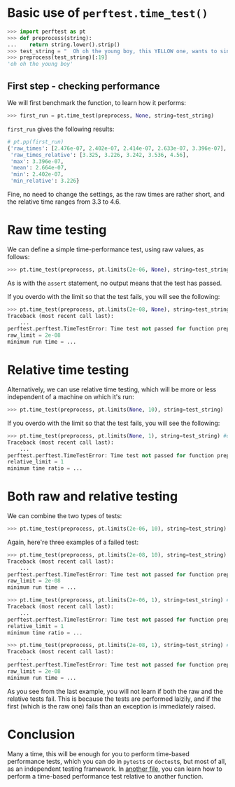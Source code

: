 # Basic use of `perftest.time_test()`

```python
>>> import perftest as pt
>>> def preprocess(string):
...    return string.lower().strip()
>>> test_string = "  Oh oh the young boy, this YELLOW one, wants to sing a song about the sun.\n"
>>> preprocess(test_string)[:19]
'oh oh the young boy'

```

## First step - checking performance

We will first benchmark the function, to learn how it performs:

```python
>>> first_run = pt.time_test(preprocess, None, string=test_string)

```

`first_run` gives the following results:

```python
# pt.pp(first_run)
{'raw_times': [2.476e-07, 2.402e-07, 2.414e-07, 2.633e-07, 3.396e-07],
 'raw_times_relative': [3.325, 3.226, 3.242, 3.536, 4.56],
 'max': 3.396e-07,
 'mean': 2.664e-07,
 'min': 2.402e-07,
 'min_relative': 3.226}
```

Fine, no need to change the settings, as the raw times are rather short, and the relative time ranges from 3.3 to 4.6.


# Raw time testing

We can define a simple time-performance test, using raw values, as follows:

```python
>>> pt.time_test(preprocess, pt.limits(2e-06, None), string=test_string)

```

As is with the `assert` statement, no output means that the test has passed.

If you overdo with the limit so that the test fails, you will see the following:

```python
>>> pt.time_test(preprocess, pt.limits(2e-08, None), string=test_string) #doctest: +ELLIPSIS
Traceback (most recent call last):
    ...
perftest.perftest.TimeTestError: Time test not passed for function preprocess:
raw_limit = 2e-08
minimum run time = ...

```


# Relative time testing

Alternatively, we can use relative time testing, which will be more or less independent of a machine on which it's run:

```python
>>> pt.time_test(preprocess, pt.limits(None, 10), string=test_string)

```

If you overdo with the limit so that the test fails, you will see the following:

```python
>>> pt.time_test(preprocess, pt.limits(None, 1), string=test_string) #doctest: +ELLIPSIS
Traceback (most recent call last):
    ...
perftest.perftest.TimeTestError: Time test not passed for function preprocess:
relative_limit = 1
minimum time ratio = ...

```

# Both raw and relative testing

We can combine the two types of tests:

```python
>>> pt.time_test(preprocess, pt.limits(2e-06, 10), string=test_string)

```

Again, here're three examples of a failed test:


```python
>>> pt.time_test(preprocess, pt.limits(2e-08, 10), string=test_string) #doctest: +ELLIPSIS
Traceback (most recent call last):
    ...
perftest.perftest.TimeTestError: Time test not passed for function preprocess:
raw_limit = 2e-08
minimum run time = ...

>>> pt.time_test(preprocess, pt.limits(2e-06, 1), string=test_string) #doctest: +ELLIPSIS
Traceback (most recent call last):
    ...
perftest.perftest.TimeTestError: Time test not passed for function preprocess:
relative_limit = 1
minimum time ratio = ...

>>> pt.time_test(preprocess, pt.limits(2e-08, 1), string=test_string) #doctest: +ELLIPSIS
Traceback (most recent call last):
    ...
perftest.perftest.TimeTestError: Time test not passed for function preprocess:
raw_limit = 2e-08
minimum run time = ...

```

As you see from the last example, you will not learn if both the raw and the relative tests fail. This is because the tests are performed laizily, and if the first (which is the raw one) fails than an exception is immediately raised.

# Conclusion

Many a time, this will be enough for you to perform time-based performance tests, which you can do in `pytest`s or `doctest`s, but most of all, as an independent testing framework. In [another file](most_basic_use_memory.md), you can learn how to perform a time-based performance test relative to another function.
